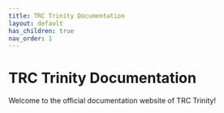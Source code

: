 ```yaml
---
title: TRC Trinity Documentation
layout: default
has_children: true
nav_order: 1
---
```


# TRC Trinity Documentation

Welcome to the official documentation website of TRC Trinity!
